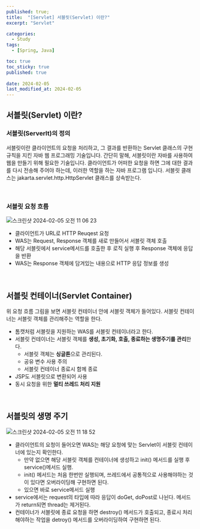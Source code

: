 ```yaml
---
published: true;
title:  "[Servlet] 서블릿(Servlet) 이란?"
excerpt: "Servlet"

categories:
  - Study
tags:
  - [Spring, Java]

toc: true
toc_sticky: true
published: true
 
date: 2024-02-05
last_modified_at: 2024-02-05
---
```

## 서블릿(Servlet) 이란?
### 서블릿(Serverlt)의 정의
서블릿이란 클라이언트의 요청을 처리하고, 그 결과를 반환하는 Servlet 클래스의 구현 규칙을 지킨 자바 웹 프로그래밍 기술입니다. 간단히 말해, 서블릿이란 자바를 사용하여 웹을 만들기 위해 필요한 기술입니다. 클라이언트가 어떠한 요청을 하면 그에 대한 결과를 다시 전송해 주어야 하는데, 이러한 역할을 하는 자바 프로그램 입니다. 서블릿 클래스는 jakarta.servlet.http.HttpServlet 클래스를 상속받는다.

<br>

### 서블릿 요청 흐름
![스크린샷 2024-02-05 오전 11 06 23](https://github.com/gunnu3226/Coding-test/assets/139452702/f2632617-4ff9-4166-8df2-852cffd9bbea)  

 - 클라이언트가 URL로 HTTP Reuqest 요청
 - WAS는 Request, Response 객체를 새로 만들어서 서블릿 객체 호출
 - 해당 서블릿에서 service메서드를 호출한 후 로직 실행 후 Response 객체에 응답을 반환
 - WAS는 Response 객체에 담겨있는 내용으로 HTTP 응답 정보를 생성

<br>


## 서블릿 컨테이너(Servlet Container)
위 요청 흐름 그림을 보면 서블릿 컨테이너 안에 서블릿 객체가 들어있다. 서블릿 컨테이너는 서블릿 객체를 관리해주는 역할을 한다.
- 톰캣처럼 서블릿을 지원하는 WAS를 서블릿 컨테이너라고 한다.
- 서블릿 컨테이너는 서블릿 객체를 **생성, 초기화, 호출, 종료하는 생명주기를 관리**한다.
    - 서블릿 객체는 **싱글톤**으로 관리된다.
    - 공유 변수 사용 주의
    - 서블릿 컨테이너 종료시 함께 종료
- JSP도 서블릿으로 변환되어 사용
- 동시 요청을 위한 **멀티 쓰레드 처리 지원**

<br>

## 서블릿의 생명 주기
![스크린샷 2024-02-05 오전 11 18 52](https://github.com/gunnu3226/Coding-test/assets/139452702/b5baa874-ccd3-488f-b5df-7b396bb5277a)

- 클라이언트의 요청이 들어오면 WAS는 해당 요청에 맞는 Servlet이 서블릿 컨테이너에 있는지 확인한다.
    - 만약 없으면 해당 서블릿 객체를 컨테이너에 생성하고 init() 메서드를 실행 후 service()메서드 실행. 
    - init() 메서드는 처음 한번만 실행되며, 쓰레드에서 공통적으로 사용해야하는 것이 있다면 오버라이딩해 구현하면 된다.
    - 있으면 바로 service메서드 실행
- service에서는 request의 타입에 따라 응답이 doGet, doPost로 나뉜다. 메서드가 return되면 thread는 제거된다.
- 컨테이너가 서블릿에 종료 요청을 하면 destroy() 메서드가 호출되고, 종료시 처리해야하는 작업을 detroy() 메서드를 오버라이딩하여 구현하면 된다.
